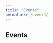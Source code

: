 ```yaml
---
title: "Events"
permalink: /events/
---
```


## Events 
<!-- &nbsp; &nbsp; &nbsp; ESRs &nbsp; &nbsp; &nbsp; Management and Administrative -->

